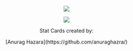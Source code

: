 <!--
**ModiFir3/ModiFir3** is a ✨ _special_ ✨ repository because its `README.md` (this file) appears on your GitHub profile.

Here are some ideas to get you started:

- 🔭 I’m currently working on ...
- 🌱 I’m currently learning ...
- 👯 I’m looking to collaborate on ...
- 🤔 I’m looking for help with ...
- 💬 Ask me about ...
- 📫 How to reach me: ...
- 😄 Pronouns: ...
- ⚡ Fun fact: ...
-->
<p align="center">
  <img src="https://github-readme-stats.vercel.app/api?username=ModiFir3&theme=radical" /> 
</p>

<p align="center">
  <img src="https://github-readme-stats.vercel.app/api/top-langs/?username=ModiFir3&&layout=compact&theme=radical" /> 
</p>

<p align="center">
Stat Cards created by:
</p>
<p align="center">
[Anurag Hazara](https://github.com/anuraghazra/)
</p>
